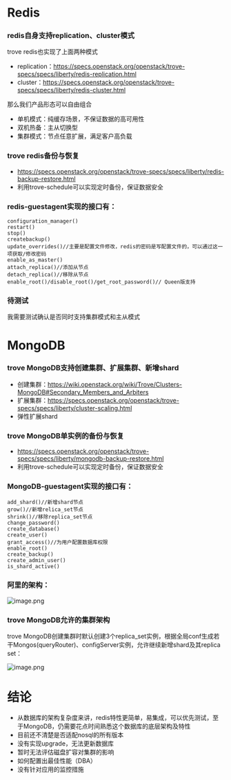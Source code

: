 # Redis
### redis自身支持replication、cluster模式
trove redis也实现了上面两种模式
- replication：https://specs.openstack.org/openstack/trove-specs/specs/liberty/redis-replication.html
- cluster：https://specs.openstack.org/openstack/trove-specs/specs/liberty/redis-cluster.html

那么我们产品形态可以自由组合
- 单机模式：纯缓存场景，不保证数据的高可用性
- 双机热备：主从切换型
- 集群模式：节点任意扩展，满足客户高负载

### trove redis备份与恢复
- https://specs.openstack.org/openstack/trove-specs/specs/liberty/redis-backup-restore.html
- 利用trove-schedule可以实现定时备份，保证数据安全

### redis-guestagent实现的接口有：
```
configuration_manager()
restart()
stop()
createbackup()
update_overrides()//主要是配置文件修改，redis的密码是写配置文件的，可以通过这一项获取/修改密码
enable_as_master()
attach_replica()//添加从节点
detach_replica()//移除从节点
enable_root()/disable_root()/get_root_password()// Queen版支持
```

### 待测试
我需要测试确认是否同时支持集群模式和主从模式

# MongoDB
### trove MongoDB支持创建集群、扩展集群、新增shard
- 创建集群：https://wiki.openstack.org/wiki/Trove/Clusters-MongoDB#Secondary_Members_and_Arbiters
- 扩展集群：https://specs.openstack.org/openstack/trove-specs/specs/liberty/cluster-scaling.html
- 弹性扩展shard


### trove MongoDB单实例的备份与恢复
- https://specs.openstack.org/openstack/trove-specs/specs/liberty/mongodb-backup-restore.html
- 利用trove-schedule可以实现定时备份，保证数据安全

### MongoDB-guestagent实现的接口有：
```
add_shard()//新增shard节点
grow()//新增relica_set节点
shrink()//移除replica_set节点
change_password()
create_database()
create_user()
grant_access()//为用户配置数据库权限
enable_root()
create_backup()
create_admin_user()
is_shard_active()
```
### 阿里的架构：
![image.png](https://github.com/jwongzblog/myblog/blob/master/openstack/ali-mongo-arch.png)

### trove MongoDB允许的集群架构
trove MongoDB创建集群时默认创建3个replica_set实例，根据全局conf生成若干Mongos(queryRouter)、configServer实例，允许继续新增shard及其replica set：

![image.png](https://github.com/jwongzblog/myblog/blob/master/openstack/trove-mongo-arch.png)


# 结论
- 从数据库的架构复杂度来讲，redis特性更简单，易集成，可以优先测试，至于MongoDB，仍需要花点时间熟悉这个数据库的底层架构及特性
- 目前还不清楚是否适配nosql的所有版本
- 没有实现upgrade，无法更新数据库
- 暂时无法评估磁盘扩容对集群的影响
- 如何配置出最佳性能（DBA）
- 没有针对应用的监控措施